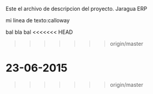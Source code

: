 Este el archivo de descripcion del proyecto. 
Jaragua ERP


mi linea de texto:calloway

bal bla bal
<<<<<<< HEAD
>>>>>>> origin/master

 23-06-2015
=======
>>>>>>> origin/master
